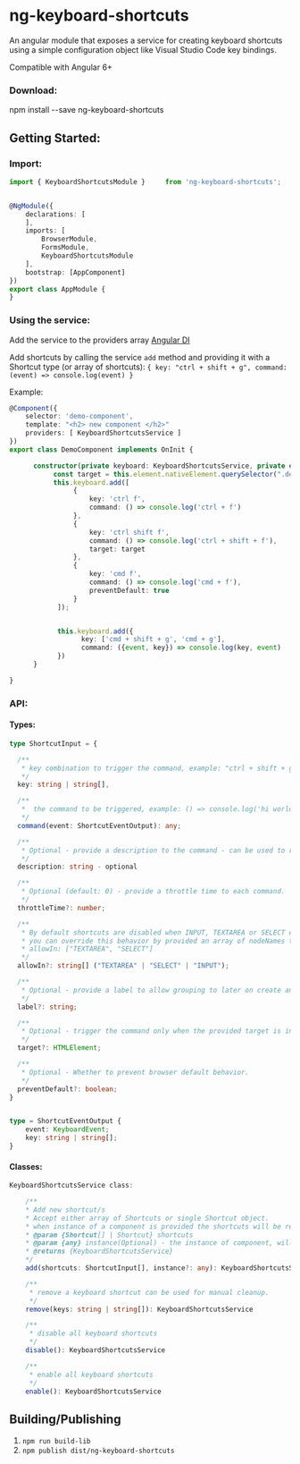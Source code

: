 # ng-keyboard-shortcuts

An angular module that exposes a service for creating keyboard shortcuts using a simple configuration object like Visual Studio Code key bindings.

Compatible with Angular 6+

### Download:

npm install --save ng-keyboard-shortcuts


## Getting Started:

### Import:
```typescript
import { KeyboardShortcutsModule }     from 'ng-keyboard-shortcuts';


@NgModule({
    declarations: [
    ],
    imports: [
        BrowserModule,
        FormsModule,
        KeyboardShortcutsModule
    ],
    bootstrap: [AppComponent]
})
export class AppModule {
}
```



### Using the service:

Add the service to the providers array [Angular DI](https://angular.io/guide/hierarchical-dependency-injection)

Add shortcuts by calling the service ```add``` method and providing it with a Shortcut type (or array of shortcuts):
``` { key: "ctrl + shift + g", command: (event) => console.log(event) } ```

Example:
```typescript
@Component({
    selector: 'demo-component',
    template: "<h2> new component </h2>"
    providers: [ KeyboardShortcutsService ]
})
export class DemoComponent implements OnInit {

      constructor(private keyboard: KeyboardShortcutsService, private element: ElementRef) {
           const target = this.element.nativeElement.querySelector(".demo-input");
           this.keyboard.add([
                {
                    key: 'ctrl f',
                    command: () => console.log('ctrl + f')
                },
                {
                    key: 'ctrl shift f',
                    command: () => console.log('ctrl + shift + f'),
                    target: target
                },
                {
                    key: 'cmd f',
                    command: () => console.log('cmd + f'),
                    preventDefault: true
                }
            ]);


            this.keyboard.add({
                  key: ['cmd + shift + g', 'cmd + g'],
                  command: ({event, key}) => console.log(key, event)
            })
      }

}
```

### API:

#### Types:
```typescript
type ShortcutInput = {

  /**
   * key combination to trigger the command, example: "ctrl + shift + g" or ["ctrl + g", "cmd + g"]
   */
  key: string | string[],

  /**
   *  the command to be triggered, example: () => console.log('hi world')
   */
  command(event: ShortcutEventOutput): any;

  /**
   * Optional - provide a description to the command - can be used to render an help menu.
   */
  description: string - optional

  /**
   * Optional (default: 0) - provide a throttle time to each command.
   */
  throttleTime?: number;

  /**
   * By default shortcuts are disabled when INPUT, TEXTAREA or SELECT elements are in focus
   * you can override this behavior by provided an array of nodeNames to allow in. example:
   * allowIn: ["TEXTAREA", "SELECT"]
   */
  allowIn?: string[] ("TEXTAREA" | "SELECT" | "INPUT");

  /**
   * Optional - provide a label to allow grouping to later on create an help menu if needed.
   */
  label?: string;

  /**
   * Optional - trigger the command only when the provided target is in focus.
   */
  target?: HTMLElement;

  /**
   * Optional - Whether to prevent browser default behavior.
   */
  preventDefault?: boolean;
}


type = ShortcutEventOutput {
    event: KeyboardEvent;
    key: string | string[];
}

```



#### Classes:
```typescript
KeyboardShortcutsService class:

    /**
    * Add new shortcut/s
    * Accept either array of Shortcuts or single Shortcut object.
    * when instance of a component is provided the shortcuts will be removed when the component is destroyed(make sure to define ngOnDestroy otherwise angular won't call it)
    * @param {Shortcut[] | Shortcut} shortcuts
    * @param {any} instance(Optional) - the instance of component, will be used for cleanup by the service **make sure to add ngOnDestroy**.
    * @returns {KeyboardShortcutsService}
    */
    add(shortcuts: ShortcutInput[], instance?: any): KeyboardShortcutsService;

    /**
     * remove a keyboard shortcut can be used for manual cleanup.
     */
    remove(keys: string | string[]): KeyboardShortcutsService

    /**
     * disable all keyboard shortcuts
     */
    disable(): KeyboardShortcutsService

    /**
     * enable all keyboard shortcuts
     */
    enable(): KeyboardShortcutsService


```


## Building/Publishing

1. ```npm run build-lib```
2. ```npm publish dist/ng-keyboard-shortcuts```